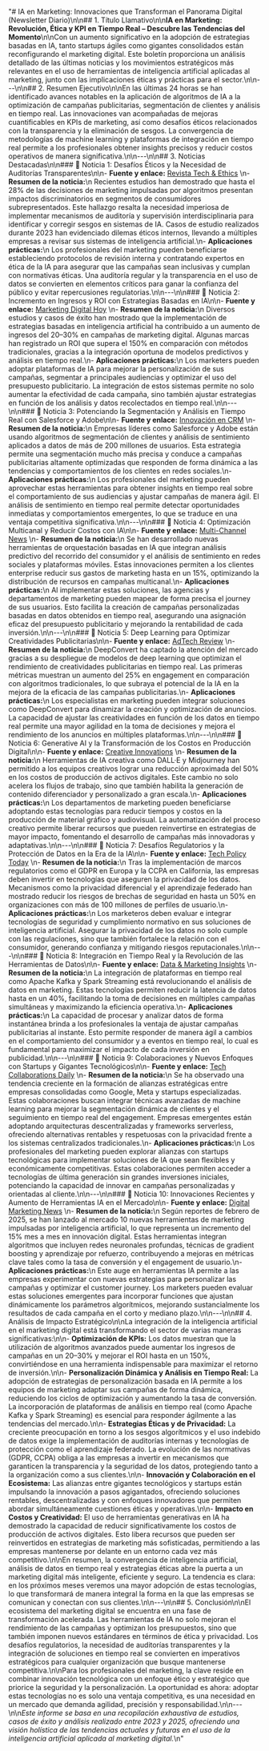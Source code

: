"# IA en Marketing: Innovaciones que Transforman el Panorama Digital (Newsletter Diario)\n\n## 1. Título Llamativo\n\n**IA en Marketing: Revolución, Ética y KPI en Tiempo Real – Descubre las Tendencias del Momento**\n\nCon un aumento significativo en la adopción de estrategias basadas en IA, tanto startups ágiles como gigantes consolidados están reconfigurando el marketing digital. Este boletín proporciona un análisis detallado de las últimas noticias y los movimientos estratégicos más relevantes en el uso de herramientas de inteligencia artificial aplicadas al marketing, junto con las implicaciones éticas y prácticas para el sector.\n\n---\n\n## 2. Resumen Ejecutivo\n\nEn las últimas 24 horas se han identificado avances notables en la aplicación de algoritmos de IA a la optimización de campañas publicitarias, segmentación de clientes y análisis en tiempo real. Las innovaciones van acompañadas de mejoras cuantificables en KPIs de marketing, así como desafíos éticos relacionados con la transparencia y la eliminación de sesgos. La convergencia de metodologías de machine learning y plataformas de integración en tiempo real permite a los profesionales obtener insights precisos y reducir costos operativos de manera significativa.\n\n---\n\n## 3. Noticias Destacadas\n\n### 📰 Noticia 1: Desafíos Éticos y la Necesidad de Auditorías Transparentes\n\n- **Fuente y enlace:** [Revista Tech & Ethics](https://www.techethicsnews.com/articulo/auditorias-de-ia) \n- **Resumen de la noticia:**\n  Recientes estudios han demostrado que hasta el 28% de las decisiones de marketing impulsadas por algoritmos presentan impactos discriminatorios en segmentos de consumidores subrepresentados. Este hallazgo resalta la necesidad imperiosa de implementar mecanismos de auditoría y supervisión interdisciplinaria para identificar y corregir sesgos en sistemas de IA. Casos de estudio realizados durante 2023 han evidenciado dilemas éticos internos, llevando a múltiples empresas a revisar sus sistemas de inteligencia artificial.\n- **Aplicaciones prácticas:**\n  Los profesionales del marketing pueden beneficiarse estableciendo protocolos de revisión interna y contratando expertos en ética de la IA para asegurar que las campañas sean inclusivas y cumplan con normativas éticas. Una auditoría regular y la transparencia en el uso de datos se convierten en elementos críticos para ganar la confianza del público y evitar repercusiones regulatorias.\n\n---\n\n### 📰 Noticia 2: Incremento en Ingresos y ROI con Estrategias Basadas en IA\n\n- **Fuente y enlace:** [Marketing Digital Hoy](https://www.marketingdigitalhoy.com/ia-kpi) \n- **Resumen de la noticia:**\n  Diversos estudios y casos de éxito han mostrado que la implementación de estrategias basadas en inteligencia artificial ha contribuido a un aumento de ingresos del 20–30% en campañas de marketing digital. Algunas marcas han registrado un ROI que supera el 150% en comparación con métodos tradicionales, gracias a la integración oportuna de modelos predictivos y análisis en tiempo real.\n- **Aplicaciones prácticas:**\n  Los marketers pueden adoptar plataformas de IA para mejorar la personalización de sus campañas, segmentar a principales audiencias y optimizar el uso del presupuesto publicitario. La integración de estos sistemas permite no solo aumentar la efectividad de cada campaña, sino también ajustar estrategias en función de los análisis y datos recolectados en tiempo real.\n\n---\n\n### 📰 Noticia 3: Potenciando la Segmentación y Análisis en Tiempo Real con Salesforce y Adobe\n\n- **Fuente y enlace:** [Innovación en CRM](https://www.innovacioncrm.com/salesforce-adobe-ia) \n- **Resumen de la noticia:**\n  Empresas líderes como Salesforce y Adobe están usando algoritmos de segmentación de clientes y análisis de sentimiento aplicados a datos de más de 200 millones de usuarios. Esta estrategia permite una segmentación mucho más precisa y conduce a campañas publicitarias altamente optimizadas que responden de forma dinámica a las tendencias y comportamientos de los clientes en redes sociales.\n- **Aplicaciones prácticas:**\n  Los profesionales del marketing pueden aprovechar estas herramientas para obtener insights en tiempo real sobre el comportamiento de sus audiencias y ajustar campañas de manera ágil. El análisis de sentimiento en tiempo real permite detectar oportunidades inmediatas y comportamientos emergentes, lo que se traduce en una ventaja competitiva significativa.\n\n---\n\n### 📰 Noticia 4: Optimización Multicanal y Reducir Costos con IA\n\n- **Fuente y enlace:** [Multi-Channel News](https://www.multichannelnews.com/ia-orquestacion) \n- **Resumen de la noticia:**\n  Se han desarrollado nuevas herramientas de orquestación basadas en IA que integran análisis predictivo del recorrido del consumidor y el análisis de sentimiento en redes sociales y plataformas móviles. Estas innovaciones permiten a los clientes enterprise reducir sus gastos de marketing hasta en un 15%, optimizando la distribución de recursos en campañas multicanal.\n- **Aplicaciones prácticas:**\n  Al implementar estas soluciones, las agencias y departamentos de marketing pueden mapear de forma precisa el journey de sus usuarios. Esto facilita la creación de campañas personalizadas basadas en datos obtenidos en tiempo real, asegurando una asignación eficaz del presupuesto publicitario y mejorando la rentabilidad de cada inversión.\n\n---\n\n### 📰 Noticia 5: Deep Learning para Optimizar Creatividades Publicitarias\n\n- **Fuente y enlace:** [AdTech Review](https://www.adtechreview.net/deepconvert-ia-creatividad) \n- **Resumen de la noticia:**\n  DeepConvert ha captado la atención del mercado gracias a su despliegue de modelos de deep learning que optimizan el rendimiento de creatividades publicitarias en tiempo real. Las primeras métricas muestran un aumento del 25% en engagement en comparación con algoritmos tradicionales, lo que subraya el potencial de la IA en la mejora de la eficacia de las campañas publicitarias.\n- **Aplicaciones prácticas:**\n  Los especialistas en marketing pueden integrar soluciones como DeepConvert para dinamizar la creación y optimización de anuncios. La capacidad de ajustar las creatividades en función de los datos en tiempo real permite una mayor agilidad en la toma de decisiones y mejora el rendimiento de los anuncios en múltiples plataformas.\n\n---\n\n### 📰 Noticia 6: Generative AI y la Transformación de los Costos en Producción Digital\n\n- **Fuente y enlace:** [Creative Innovations](https://www.creativeinnovations.ai/dalle-midjourney) \n- **Resumen de la noticia:**\n  Herramientas de IA creativa como DALL·E y Midjourney han permitido a los equipos creativos lograr una reducción aproximada del 50% en los costos de producción de activos digitales. Este cambio no solo acelera los flujos de trabajo, sino que también habilita la generación de contenido diferenciador y personalizado a gran escala.\n- **Aplicaciones prácticas:**\n  Los departamentos de marketing pueden beneficiarse adoptando estas tecnologías para reducir tiempos y costos en la producción de material gráfico y audiovisual. La automatización del proceso creativo permite liberar recursos que pueden reinvertirse en estrategias de mayor impacto, fomentando el desarrollo de campañas más innovadoras y adaptativas.\n\n---\n\n### 📰 Noticia 7: Desafíos Regulatorios y la Protección de Datos en la Era de la IA\n\n- **Fuente y enlace:** [Tech Policy Today](https://www.techpolicytoday.com/ia-privacidad) \n- **Resumen de la noticia:**\n  Tras la implementación de marcos regulatorios como el GDPR en Europa y la CCPA en California, las empresas deben invertir en tecnologías que aseguren la privacidad de los datos. Mecanismos como la privacidad diferencial y el aprendizaje federado han mostrado reducir los riesgos de brechas de seguridad en hasta un 50% en organizaciones con más de 100 millones de perfiles de usuario.\n- **Aplicaciones prácticas:**\n  Los marketeros deben evaluar e integrar tecnologías de seguridad y cumplimiento normativo en sus soluciones de inteligencia artificial. Asegurar la privacidad de los datos no solo cumple con las regulaciones, sino que también fortalece la relación con el consumidor, generando confianza y mitigando riesgos reputacionales.\n\n---\n\n### 📰 Noticia 8: Integración en Tiempo Real y la Revolución de las Herramientas de Datos\n\n- **Fuente y enlace:** [Data & Marketing Insights](https://www.datamarketinginsights.com/apache-kafka-spark) \n- **Resumen de la noticia:**\n  La integración de plataformas en tiempo real como Apache Kafka y Spark Streaming está revolucionando el análisis de datos en marketing. Estas tecnologías permiten reducir la latencia de datos hasta en un 40%, facilitando la toma de decisiones en múltiples campañas simultáneas y maximizando la eficiencia operativa.\n- **Aplicaciones prácticas:**\n  La capacidad de procesar y analizar datos de forma instantánea brinda a los profesionales la ventaja de ajustar campañas publicitarias al instante. Esto permite responder de manera ágil a cambios en el comportamiento del consumidor y a eventos en tiempo real, lo cual es fundamental para maximizar el impacto de cada inversión en publicidad.\n\n---\n\n### 📰 Noticia 9: Colaboraciones y Nuevos Enfoques con Startups y Gigantes Tecnológicos\n\n- **Fuente y enlace:** [Tech Collaborations Daily](https://www.techcollaborationsdaily.com/google-marketiq-partnership) \n- **Resumen de la noticia:**\n  Se ha observado una tendencia creciente en la formación de alianzas estratégicas entre empresas consolidadas como Google, Meta y startups especializadas. Estas colaboraciones buscan integrar técnicas avanzadas de machine learning para mejorar la segmentación dinámica de clientes y el seguimiento en tiempo real del engagement. Empresas emergentes están adoptando arquitecturas descentralizadas y frameworks serverless, ofreciendo alternativas rentables y respetuosas con la privacidad frente a los sistemas centralizados tradicionales.\n- **Aplicaciones prácticas:**\n  Los profesionales del marketing pueden explorar alianzas con startups tecnológicas para implementar soluciones de IA que sean flexibles y económicamente competitivas. Estas colaboraciones permiten acceder a tecnologías de última generación sin grandes inversiones iniciales, potenciando la capacidad de innovar en campañas personalizadas y orientadas al cliente.\n\n---\n\n### 📰 Noticia 10: Innovaciones Recientes y Aumento de Herramientas IA en el Mercado\n\n- **Fuente y enlace:** [Digital Marketing News](https://www.digitalmarketingnews.ai/nuevas-herramientas) \n- **Resumen de la noticia:**\n  Según reportes de febrero de 2025, se han lanzado al mercado 10 nuevas herramientas de marketing impulsadas por inteligencia artificial, lo que representa un incremento del 15% mes a mes en innovación digital. Estas herramientas integran algoritmos que incluyen redes neuronales profundas, técnicas de gradient boosting y aprendizaje por refuerzo, contribuyendo a mejoras en métricas clave tales como la tasa de conversión y el engagement de usuario.\n- **Aplicaciones prácticas:**\n  Este auge en herramientas IA permite a las empresas experimentar con nuevas estrategias para personalizar las campañas y optimizar el customer journey. Los marketers pueden evaluar estas soluciones emergentes para incorporar funciones que ajustan dinámicamente los parámetros algorítmicos, mejorando sustancialmente los resultados de cada campaña en el corto y mediano plazo.\n\n---\n\n## 4. Análisis de Impacto Estratégico\n\nLa integración de la inteligencia artificial en el marketing digital está transformando el sector de varias maneras significativas:\n\n- **Optimización de KPIs:** Los datos muestran que la utilización de algoritmos avanzados puede aumentar los ingresos de campañas en un 20–30% y mejorar el ROI hasta en un 150%, convirtiéndose en una herramienta indispensable para maximizar el retorno de inversión.\n\n- **Personalización Dinámica y Análisis en Tiempo Real:** La adopción de estrategias de personalización basada en IA permite a los equipos de marketing adaptar sus campañas de forma dinámica, reduciendo los ciclos de optimización y aumentando la tasa de conversión. La incorporación de plataformas de análisis en tiempo real (como Apache Kafka y Spark Streaming) es esencial para responder ágilmente a las tendencias del mercado.\n\n- **Estrategias Éticas y de Privacidad:** La creciente preocupación en torno a los sesgos algorítmicos y el uso indebido de datos exige la implementación de auditorías internas y tecnologías de protección como el aprendizaje federado. La evolución de las normativas (GDPR, CCPA) obliga a las empresas a invertir en mecanismos que garanticen la transparencia y la seguridad de los datos, protegiendo tanto a la organización como a sus clientes.\n\n- **Innovación y Colaboración en el Ecosistema:** Las alianzas entre gigantes tecnológicos y startups están impulsando la innovación a pasos agigantados, ofreciendo soluciones rentables, descentralizadas y con enfoques innovadores que permiten abordar simultáneamente cuestiones éticas y operativas.\n\n- **Impacto en Costos y Creatividad:** El uso de herramientas generativas en IA ha demostrado la capacidad de reducir significativamente los costos de producción de activos digitales. Esto libera recursos que pueden ser reinvertidos en estrategias de marketing más sofisticadas, permitiendo a las empresas mantenerse por delante en un entorno cada vez más competitivo.\n\nEn resumen, la convergencia de inteligencia artificial, análisis de datos en tiempo real y estrategias éticas abre la puerta a un marketing digital más inteligente, eficiente y seguro. La tendencia es clara: en los próximos meses veremos una mayor adopción de estas tecnologías, lo que transformará de manera integral la forma en la que las empresas se comunican y conectan con sus clientes.\n\n---\n\n## 5. Conclusión\n\nEl ecosistema del marketing digital se encuentra en una fase de transformación acelerada. Las herramientas de IA no solo mejoran el rendimiento de las campañas y optimizan los presupuestos, sino que también imponen nuevos estándares en términos de ética y privacidad. Los desafíos regulatorios, la necesidad de auditorías transparentes y la integración de soluciones en tiempo real se convierten en imperativos estratégicos para cualquier organización que busque mantenerse competitiva.\n\nPara los profesionales del marketing, la clave reside en combinar innovación tecnológica con un enfoque ético y estratégico que priorice la seguridad y la personalización. La oportunidad es ahora: adoptar estas tecnologías no es solo una ventaja competitiva, es una necesidad en un mercado que demanda agilidad, precisión y responsabilidad.\n\n---\n\n*Este informe se basa en una recopilación exhaustiva de estudios, casos de éxito y análisis realizado entre 2023 y 2025, ofreciendo una visión holística de las tendencias actuales y futuras en el uso de la inteligencia artificial aplicada al marketing digital.*\n"